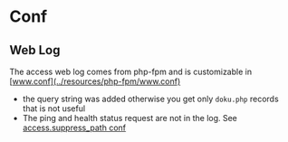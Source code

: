 # Conf


## Web Log

The access web log comes from php-fpm and is customizable in [www.conf](../resources/php-fpm/www.conf)

* the query string was added otherwise you get only `doku.php` records that is not useful
* The ping and health status request are not in the log. See [access.suppress_path conf](../resources/php-fpm/www.conf)

